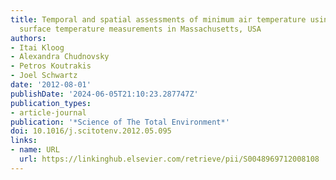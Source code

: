```yaml
---
title: Temporal and spatial assessments of minimum air temperature using satellite
  surface temperature measurements in Massachusetts, USA
authors:
- Itai Kloog
- Alexandra Chudnovsky
- Petros Koutrakis
- Joel Schwartz
date: '2012-08-01'
publishDate: '2024-06-05T21:10:23.287747Z'
publication_types:
- article-journal
publication: '*Science of The Total Environment*'
doi: 10.1016/j.scitotenv.2012.05.095
links:
- name: URL
  url: https://linkinghub.elsevier.com/retrieve/pii/S0048969712008108
---
```

